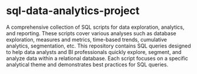 # sql-data-analytics-project

A comprehensive collection of SQL scripts for data exploration, analytics, and reporting. These scripts cover various analyses such as database exploration, measures and metrics, time-based trends, cumulative analytics, segmentation, etc.
This repository contains SQL queries designed to help data analysts and BI professionals quickly explore, segment, and analyze data within a relational database. Each script focuses on a specific analytical theme and demonstrates best practices for SQL queries.
